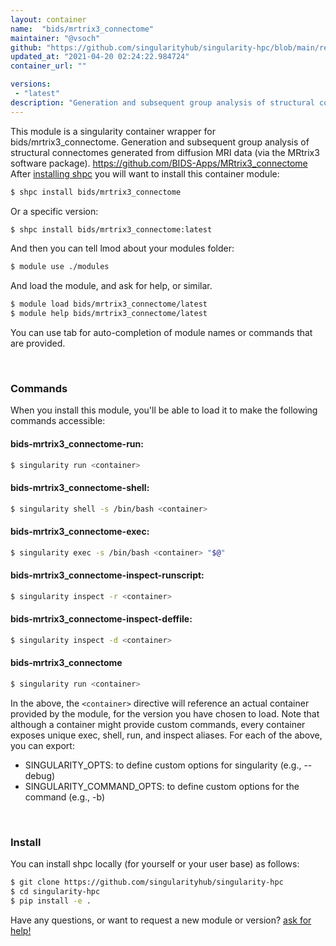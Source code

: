 ```yaml
---
layout: container
name:  "bids/mrtrix3_connectome"
maintainer: "@vsoch"
github: "https://github.com/singularityhub/singularity-hpc/blob/main/registry/bids/mrtrix3_connectome/container.yaml"
updated_at: "2021-04-20 02:24:22.984724"
container_url: ""

versions:
 - "latest"
description: "Generation and subsequent group analysis of structural connectomes generated from diffusion MRI data (via the MRtrix3 software package). https://github.com/BIDS-Apps/MRtrix3_connectome"
---
```


This module is a singularity container wrapper for bids/mrtrix3_connectome.
Generation and subsequent group analysis of structural connectomes generated from diffusion MRI data (via the MRtrix3 software package). https://github.com/BIDS-Apps/MRtrix3_connectome
After [installing shpc](#install) you will want to install this container module:

```bash
$ shpc install bids/mrtrix3_connectome
```

Or a specific version:

```bash
$ shpc install bids/mrtrix3_connectome:latest
```

And then you can tell lmod about your modules folder:

```bash
$ module use ./modules
```

And load the module, and ask for help, or similar.

```bash
$ module load bids/mrtrix3_connectome/latest
$ module help bids/mrtrix3_connectome/latest
```

You can use tab for auto-completion of module names or commands that are provided.

<br>

### Commands

When you install this module, you'll be able to load it to make the following commands accessible:

#### bids-mrtrix3_connectome-run:

```bash
$ singularity run <container>
```

#### bids-mrtrix3_connectome-shell:

```bash
$ singularity shell -s /bin/bash <container>
```

#### bids-mrtrix3_connectome-exec:

```bash
$ singularity exec -s /bin/bash <container> "$@"
```

#### bids-mrtrix3_connectome-inspect-runscript:

```bash
$ singularity inspect -r <container>
```

#### bids-mrtrix3_connectome-inspect-deffile:

```bash
$ singularity inspect -d <container>
```



#### bids-mrtrix3_connectome

```bash
$ singularity run <container>
```


In the above, the `<container>` directive will reference an actual container provided
by the module, for the version you have chosen to load. Note that although a container
might provide custom commands, every container exposes unique exec, shell, run, and
inspect aliases. For each of the above, you can export:

 - SINGULARITY_OPTS: to define custom options for singularity (e.g., --debug)
 - SINGULARITY_COMMAND_OPTS: to define custom options for the command (e.g., -b)

<br>
  
### Install

You can install shpc locally (for yourself or your user base) as follows:

```bash
$ git clone https://github.com/singularityhub/singularity-hpc
$ cd singularity-hpc
$ pip install -e .
```

Have any questions, or want to request a new module or version? [ask for help!](https://github.com/singularityhub/singularity-hpc/issues)